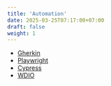 ```yaml
---
title: 'Automation'
date: 2025-03-25T07:17:00+07:00
draft: false
weight: 1
---
```


- [Gherkin](./gherkin/)
- [Playwright](./playwright/)
- [Cypress](./cypress/)
- [WDIO](./wdio/)
